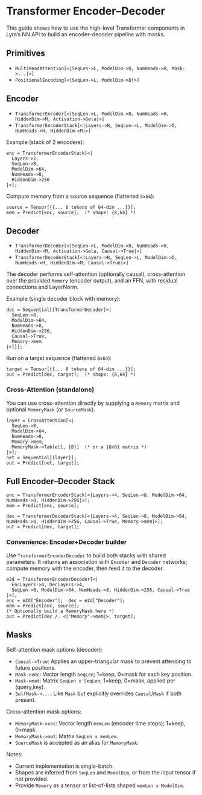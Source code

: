 # Transformer Encoder–Decoder

This guide shows how to use the high-level Transformer components in Lyra’s NN API to build an encoder–decoder pipeline with masks.

## Primitives

- `MultiHeadAttention[<|SeqLen->L, ModelDim->D, NumHeads->H, Mask->...|>]`
- `PositionalEncoding[<|SeqLen->L, ModelDim->D|>]`

## Encoder

- `TransformerEncoder[<|SeqLen->L, ModelDim->D, NumHeads->H, HiddenDim->M, Activation->Gelu|>]`
- `TransformerEncoderStack[<|Layers->N, SeqLen->L, ModelDim->D, NumHeads->H, HiddenDim->M|>]`

Example (stack of 2 encoders):

```
enc = TransformerEncoderStack[<|
  Layers->2,
  SeqLen->8,
  ModelDim->64,
  NumHeads->8,
  HiddenDim->256
|>];
```

Compute memory from a source sequence (flattened `8x64`):

```
source = Tensor[{{... 8 tokens of 64-dim ...}}];
mem = Predict[enc, source];  (* shape: {8,64} *)
```

## Decoder

- `TransformerDecoder[<|SeqLen->L, ModelDim->D, NumHeads->H, HiddenDim->M, Activation->Gelu, Causal->True|>]`
- `TransformerDecoderStack[<|Layers->N, SeqLen->L, ModelDim->D, NumHeads->H, HiddenDim->M, Causal->True|>]`

The decoder performs self-attention (optionally causal), cross-attention over the provided `Memory` (encoder output), and an FFN, with residual connections and LayerNorm.

Example (single decoder block with memory):

```
dec = Sequential[{TransformerDecoder[<|
  SeqLen->8,
  ModelDim->64,
  NumHeads->8,
  HiddenDim->256,
  Causal->True,
  Memory->mem
|>]}];
```

Run on a target sequence (flattened `8x64`):

```
target = Tensor[{{... 8 tokens of 64-dim ...}}];
out = Predict[dec, target];  (* shape: {8,64} *)
```

### Cross-Attention (standalone)

You can use cross-attention directly by supplying a `Memory` matrix and optional `MemoryMask` (or `SourceMask`).

```
layer = CrossAttention[<|
  SeqLen->8,
  ModelDim->64,
  NumHeads->8,
  Memory->mem,
  MemoryMask->Table[1, {8}]  (* or a {8x8} matrix *)
|>];
net = Sequential[{layer}];
out = Predict[net, target];
```

## Full Encoder–Decoder Stack

```
enc = TransformerEncoderStack[<|Layers->4, SeqLen->8, ModelDim->64, NumHeads->8, HiddenDim->256|>];
mem = Predict[enc, source];

dec = TransformerDecoderStack[<|Layers->4, SeqLen->8, ModelDim->64, NumHeads->8, HiddenDim->256, Causal->True, Memory->mem|>];
out = Predict[dec, target];
```

### Convenience: Encoder+Decoder builder

Use `TransformerEncoderDecoder` to build both stacks with shared parameters. It returns an association with `Encoder` and `Decoder` networks; compute memory with the encoder, then feed it to the decoder.

```
e2d = TransformerEncoderDecoder[<|
  EncLayers->4, DecLayers->4,
  SeqLen->8, ModelDim->64, NumHeads->8, HiddenDim->256, Causal->True
|>];
enc = e2d["Encoder"];  dec = e2d["Decoder"];
mem = Predict[enc, source];
(* Optionally build a MemoryMask here *)
out = Predict[dec /. <|"Memory"->mem|>, target];
```

## Masks

Self-attention mask options (decoder):
- `Causal->True`: Applies an upper-triangular mask to prevent attending to future positions.
- `Mask->vec`: Vector length `SeqLen`; 1=keep, 0=mask for each key position.
- `Mask->mat`: Matrix `SeqLen x SeqLen`; 1=keep, 0=mask, applied per (query,key).
- `SelfMask->...`: Like `Mask` but explicitly overrides `Causal`/`Mask` if both present.

Cross-attention mask options:
- `MemoryMask->vec`: Vector length `memLen` (encoder time steps); 1=keep, 0=mask.
- `MemoryMask->mat`: Matrix `SeqLen x memLen`.
- `SourceMask` is accepted as an alias for `MemoryMask`.

Notes:
- Current implementation is single-batch.
- Shapes are inferred from `SeqLen` and `ModelDim`, or from the input tensor if not provided.
- Provide `Memory` as a tensor or list-of-lists shaped `memLen x ModelDim`.
